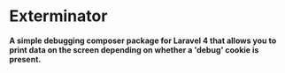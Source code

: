 Exterminator
=========

**A simple debugging composer package for Laravel 4 that allows you to print data on the screen depending on whether a 'debug' cookie is present.**
